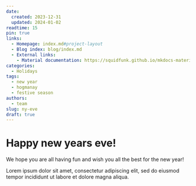 ```yaml
---
date:
  created: 2023-12-31
  updated: 2024-01-02
readtime: 15
pin: true
links:
  - Homepage: index.md#project-layout
  - Blog index: blog/index.md
  - External links:
    - Material documentation: https://squidfunk.github.io/mkdocs-material
categories:
  - Holidays
tags:
  - new year
  - hogmanay
  - festive season
authors:
  - team
slug: ny-eve
draft: true
---
```


# Happy new years eve!

We hope you are all having fun and wish you all the best for the new year!
<!-- more -->

Lorem ipsum dolor sit amet, consectetur adipiscing elit, sed do eiusmod
tempor incididunt ut labore et dolore magna aliqua.
